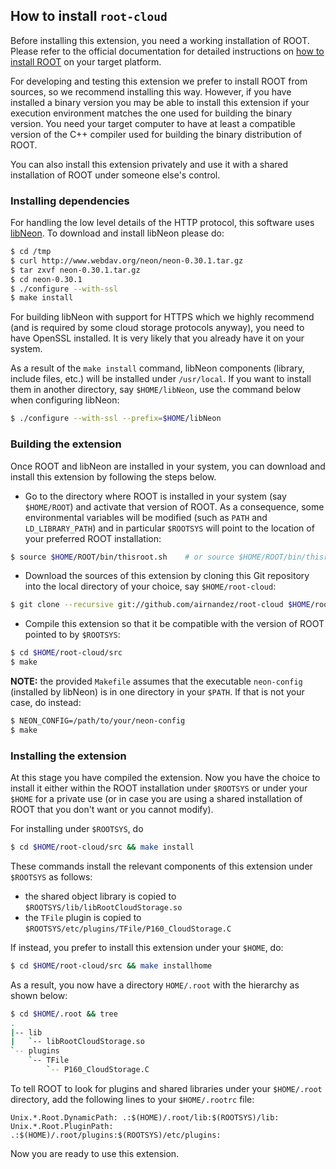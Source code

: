 ## How to install `root-cloud`

Before installing this extension, you need a working installation of ROOT. Please refer to the official documentation for detailed instructions on [how to install ROOT](http://root.cern.ch/drupal/content/downloading-root) on your target platform.

For developing and testing this extension we prefer to install ROOT from sources, so we recommend installing this way. However, if you have installed a binary version you may be able to install this extension if your execution environment matches the one used for building the binary version. You need your target computer to have at least a compatible version of the C++ compiler used for building the binary distribution of ROOT.

You can also install this extension privately and use it with a shared installation of ROOT under someone else's control.

### Installing dependencies
For handling the low level details of the HTTP protocol, this software uses [libNeon](http://www.webdav.org/neon/). To download and install libNeon please do:

```bash
$ cd /tmp
$ curl http://www.webdav.org/neon/neon-0.30.1.tar.gz
$ tar zxvf neon-0.30.1.tar.gz
$ cd neon-0.30.1
$ ./configure --with-ssl
$ make install
```

For building libNeon with support for HTTPS which we highly recommend (and is required by some cloud storage protocols anyway), you need to have OpenSSL installed. It is very likely that you already have it on your system.

As a result of the `make install` command, libNeon components (library, include files, etc.) will be installed under `/usr/local`. If you want to install them in another directory, say `$HOME/libNeon`, use the command below when configuring libNeon:

```bash
$ ./configure --with-ssl --prefix=$HOME/libNeon
```

### Building the extension

Once ROOT and libNeon are installed in your system, you can download and install this extension by following the steps below.

* Go to the directory where ROOT is installed in your system (say `$HOME/ROOT`) and activate that version of ROOT. As a consequence, some environmental variables will be modified (such as `PATH` and `LD_LIBRARY_PATH`) and in particular `$ROOTSYS` will point to the location of your preferred ROOT installation:

```bash
$ source $HOME/ROOT/bin/thisroot.sh    # or source $HOME/ROOT/bin/thisroot.csh if you are using tcsh
```

* Download the sources of this extension by cloning this Git repository into the local directory of your choice, say `$HOME/root-cloud`:

```bash
$ git clone --recursive git://github.com/airnandez/root-cloud $HOME/root-cloud
```

* Compile this extension so that it be compatible with the version of ROOT pointed to by `$ROOTSYS`:

```bash
$ cd $HOME/root-cloud/src
$ make
```

**NOTE:** the provided `Makefile` assumes that the executable `neon-config` (installed by libNeon) is in one directory in your `$PATH`. If that is not your case, do instead:

```bash
$ NEON_CONFIG=/path/to/your/neon-config
$ make
```


### Installing the extension

At this stage you have compiled the extension. Now you have the choice to install it either within the ROOT installation under `$ROOTSYS` or under your `$HOME` for a private use (or in case you are using a shared installation of ROOT that you don't want or you cannot modify).

For installing under `$ROOTSYS`, do

```bash
$ cd $HOME/root-cloud/src && make install
```

These commands install the relevant components of this extension under `$ROOTSYS` as follows:

* the shared object library is copied to `$ROOTSYS/lib/libRootCloudStorage.so`
* the `TFile` plugin is copied to `$ROOTSYS/etc/plugins/TFile/P160_CloudStorage.C`

If instead, you prefer to install this extension under your `$HOME`, do:
```bash
$ cd $HOME/root-cloud/src && make installhome
```

As a result, you now have a directory `HOME/.root` with the hierarchy as shown below:
```bash
$ cd $HOME/.root && tree
.
|-- lib
|   `-- libRootCloudStorage.so
`-- plugins
    `-- TFile
        `-- P160_CloudStorage.C
```

To tell ROOT to look for plugins and shared libraries under your `$HOME/.root` directory, add the following lines to your `$HOME/.rootrc` file:

```
Unix.*.Root.DynamicPath: .:$(HOME)/.root/lib:$(ROOTSYS)/lib:
Unix.*.Root.PluginPath:  .:$(HOME)/.root/plugins:$(ROOTSYS)/etc/plugins:
```

Now you are ready to use this extension.

